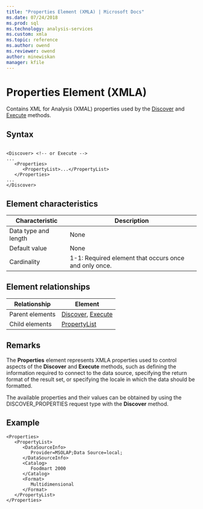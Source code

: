 ```yaml
---
title: "Properties Element (XMLA) | Microsoft Docs"
ms.date: 07/24/2018
ms.prod: sql
ms.technology: analysis-services
ms.custom: xmla
ms.topic: reference
ms.author: owend
ms.reviewer: owend
author: minewiskan
manager: kfile
---
```

# Properties Element (XMLA)

  Contains XML for Analysis (XMAL) properties used by the [Discover](../xml-elements-methods-discover.md) and [Execute](../xml-elements-methods-execute.md) methods.  
  
## Syntax  
  
```  
  
<Discover> <!-- or Execute -->  
...  
   <Properties>  
      <PropertyList>...</PropertyList>  
   </Properties>  
...  
</Discover>  
```  
  
## Element characteristics  
  
|Characteristic|Description|  
|--------------------|-----------------|  
|Data type and length|None|  
|Default value|None|  
|Cardinality|1-1: Required element that occurs once and only once.|  
  
## Element relationships  
  
|Relationship|Element|  
|------------------|-------------|  
|Parent elements|[Discover](../xml-elements-methods-discover.md), [Execute](../xml-elements-methods-execute.md)|  
|Child elements|[PropertyList](../xml-elements-properties/propertylist-element-xmla.md)|  
  
## Remarks  
 The **Properties** element represents XMLA properties used to control aspects of the **Discover** and **Execute** methods, such as defining the information required to connect to the data source, specifying the return format of the result set, or specifying the locale in which the data should be formatted.  
  
 The available properties and their values can be obtained by using the DISCOVER_PROPERTIES request type with the **Discover** method.  
  
## Example  
  
```  
<Properties>  
   <PropertyList>  
      <DataSourceInfo>  
         Provider=MSOLAP;Data Source=local;  
      </DataSourceInfo>  
      <Catalog>  
         Foodmart 2000  
      </Catalog>  
      <Format>  
         Multidimensional  
      </Format>  
   </PropertyList>  
</Properties>  
```  
